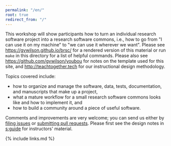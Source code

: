 ```yaml
---
permalink: "/en/"
root: true
redirect_from: "/"
---
```


This workshop will show participants how to turn an individual research software project into a research software commons,
i.e., how to go from "I can use it on my machine" to "we can use it wherever we want".
Please see <https://gvwilson.github.io/brsc/> for a rendered version of this material
or run `make` in this directory for a list of helpful commands.
Please also see <https://github.com/gvwilson/youbou> for notes on the template used for this site,
and <http://teachtogether.tech> for our instructional design methodology.

Topics covered include:

-   how to organize and manage the software, data, tests, documentation, and manuscripts that make up a project,
-   what a mature workflow for a small research software commons looks like and how to implement it, and
-   how to build a community around a piece of useful software.

Comments and improvements are very welcome;
you can send us either by [filing issues]({{site.repo}}issues)
or [submitting pull requests]({{site.repo}}pulls).
Please first see the design notes in [s:guide](#APPENDIX) for instructors' material.

{% include links.md %}
